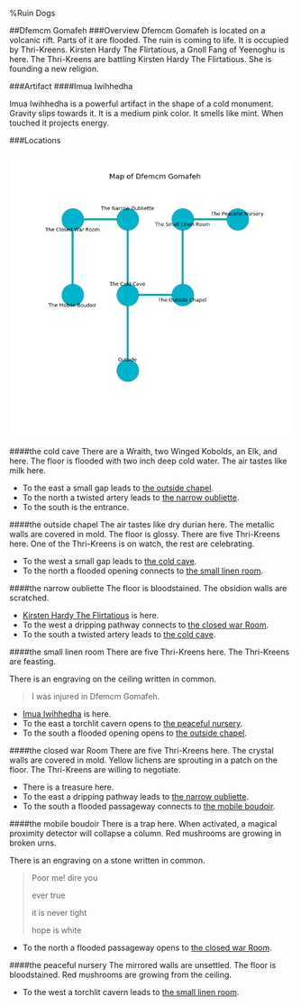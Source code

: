%Ruin Dogs

##Dfemcm Gomafeh
###Overview
Dfemcm Gomafeh is located on a volcanic rift. Parts of it are flooded. The ruin is coming to life. It is occupied by Thri-Kreens. <a name="Kirsten-Hardy-The-Flirtatious"></a>Kirsten Hardy The Flirtatious, a Gnoll Fang of Yeenoghu is here. The Thri-Kreens are battling Kirsten Hardy The Flirtatious. She  is founding a new religion. 



###Artifact
####<a name="Imua-Iwihhedha"></a>Imua Iwihhedha


Imua Iwihhedha is a powerful artifact in the shape of a cold monument. Gravity slips towards it. It is a medium pink color. It smells like mint. When touched it projects energy. 





###Locations


![](../v2/images/Dfemcm-Gomafeh.png)

####<a name="the-cold-cave"></a>the cold cave
There are a Wraith, two Winged Kobolds, an Elk, and  here. The floor is flooded with two inch deep cold water. The air tastes like milk here. 



* To the east a small gap leads to [the outside chapel](#the-outside-chapel).
* To the north a twisted artery leads to [the narrow oubliette](#the-narrow-oubliette).
* To the south is the entrance.


####<a name="the-outside-chapel"></a>the outside chapel
The air tastes like dry	durian here. The metallic walls are covered in mold. The floor is glossy. There are five Thri-Kreens here. One of the Thri-Kreens is on watch, the rest are celebrating. 



* To the west a small gap leads to [the cold cave](#the-cold-cave).
* To the north a flooded opening connects to [the small linen room](#the-small-linen-room).


####<a name="the-narrow-oubliette"></a>the narrow oubliette
The floor is bloodstained. The obsidion walls are scratched. 



* [Kirsten Hardy The Flirtatious](#Kirsten-Hardy-The-Flirtatious) is here.
* To the west a dripping pathway connects to [the closed war Room](#the-closed-war-Room).
* To the south a twisted artery leads to [the cold cave](#the-cold-cave).


####<a name="the-small-linen-room"></a>the small linen room
There are five Thri-Kreens here. The Thri-Kreens are feasting. 

There is an engraving on the ceiling written in common. 

> I was injured in Dfemcm Gomafeh.
>


* [Imua Iwihhedha](#Imua-Iwihhedha) is here.
* To the east a torchlit cavern opens to [the peaceful nursery](#the-peaceful-nursery).
* To the south a flooded opening opens to [the outside chapel](#the-outside-chapel).


####<a name="the-closed-war-Room"></a>the closed war Room
There are five Thri-Kreens here. The crystal walls are covered in mold. Yellow lichens are sprouting in a patch on the floor. The Thri-Kreens are willing to negotiate. 



* There is a treasure here.
* To the east a dripping pathway leads to [the narrow oubliette](#the-narrow-oubliette).
* To the south a flooded passageway connects to [the mobile boudoir](#the-mobile-boudoir).


####<a name="the-mobile-boudoir"></a>the mobile boudoir
There is a trap here. When activated, a magical proximity detector will collapse a column. Red mushrooms are growing in broken urns. 

There is an engraving on a stone written in common. 

> Poor me! dire you
>
> ever true
>
> it is never tight
>
> hope is white
>


* To the north a flooded passageway opens to [the closed war Room](#the-closed-war-Room).


####<a name="the-peaceful-nursery"></a>the peaceful nursery
The mirrored walls are unsettled. The floor is bloodstained. Red mushrooms are growing from the ceiling. 



* To the west a torchlit cavern leads to [the small linen room](#the-small-linen-room).


